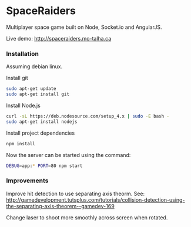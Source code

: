 # SpaceRaiders
Multiplayer space game built on Node, Socket.io and AngularJS.

Live demo: http://spaceraiders.mo-talha.ca

### Installation
Assuming debian linux.

Install git
```bash
sudo apt-get update
sudo apt-get install git
```

Install Node.js
```bash
curl -sL https://deb.nodesource.com/setup_4.x | sudo -E bash -
sudo apt-get install nodejs
```

Install project dependencies
```bash
npm install
```

Now the server can be started using the command:
```bash
DEBUG=app:* PORT=80 npm start
```

### Improvements
Improve hit detection to use separating axis theorm.
See: http://gamedevelopment.tutsplus.com/tutorials/collision-detection-using-the-separating-axis-theorem--gamedev-169

Change laser to shoot more smoothly across screen when rotated.

